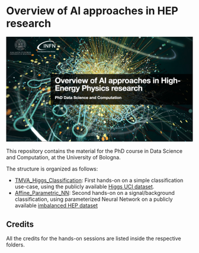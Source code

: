 # Overview of AI approaches in HEP research

![home](images/home.png)

This repository contains the material for the PhD course in Data Science and Computation, at the University of Bologna.

The structure is organized as follows:


-  [TMVA_Higgs_Classification](TMVA_Higgs_Classification/): First hands-on on a simple classification use-case, using the publicly available [Higgs UCI dataset](http://archive.ics.uci.edu/ml/datasets/HIGGS). 
-  [Affine_Parametric_NN](Affine_Parametric_NN/): Second hands-on on a signal/background classification, using parameterized Neural Network on a publicly available [imbalanced HEP dataset](https://zenodo.org/records/6453048)


## Credits
All the credits for the hands-on sessions are listed inside the respective folders.